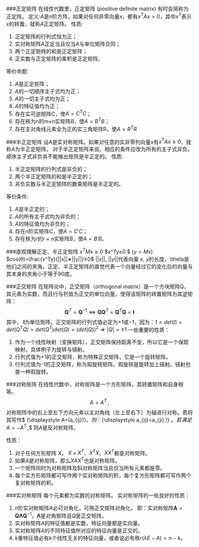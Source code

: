 ###正定矩阵
在线性代数里，正定矩阵 (positive definite matrix) 有时会简称为正定阵。 定义:$A$是$n$阶方阵，如果对任何非零向量$x$，都有$x^TAx>0$，其中$x^T$表示$x$的转置，就称$A$正定矩阵。
性质: 
1. 正定矩阵的行列式恒为正； 
1. 实对称矩阵$A$正定当且仅当$A$与单位矩阵合同； 
1. 两个正定矩阵的和是正定矩阵；
1. 正实数与正定矩阵的乘积是正定矩阵。

等价命题: 
1. $A$是正定矩阵；
1. $A$的一切顺序主子式均为正； 
1. $A$的一切主子式均为正； 
1. $A$的特征值均为正；
1. 存在实可逆矩阵$C$，使$A=C^TC$；
1. 存在秩为n的m×n实矩阵$B$，使$A=B^TB$；
1. 存在主对角线元素全为正的实三角矩阵R，使$A=R^TR$

###半正定矩阵
设$A$是实对称矩阵。如果对任意的实非零列向量$x$有$x^TAx≥0$，就称$A$为半正定矩阵。 对于半正定矩阵来说，相应的条件应改为所有的主子式非负。顺序主子式非负并不能推出矩阵是半正定的。
性质: 
1. 半正定矩阵的行列式是非负的； 
1. 两个半正定矩阵的和是半正定的； 
1. 非负实数与半正定矩阵的数乘矩阵是半正定的。

等价条件: 
1. $A$是半正定的；
1. $A$的所有主子式均为非负的； 
1. $A$的特征值均为非负的； 
1. 存在$n$阶实矩阵$C$，使$A=C'C$； 
1. 存在秩为$r$的$r×n$实矩阵$B$，使$A=B'B$。

###直观理解正定、半正定矩阵
$x^TMx≥0$
$x^Ty≥0 $  $(y=Mx)$
$cos(θ)=\frac{x^Ty}{||x||∗||y||}≥0$
$||x||$, $||y||$代表向量 $x$, $y$的长度，\theta是他们之间的夹角。正定、半正定矩阵的直觉代表一个向量经过它的变化后的向量与其本身的夹角小于等于90度。

###正交矩阵
在矩阵论中，正交矩阵（orthogonal matrix）是一个方块矩阵Q，其元素为实数，而且行与列皆为正交的单位向量，使得该矩阵的转置矩阵为其逆矩阵：$$\mathbf{Q}^T = \mathbf{Q}^{-1} \Leftrightarrow  \mathbf{Q}\mathbf{Q}^T=\mathbf{Q}^T\mathbf{Q} = \mathbf{I}  $$
其中， $\mathbf{I}$为单位矩阵。正交矩阵的行列式值必定为$+1$或$-1$，因为：$1=det(I)=det(Q^{T}Q)=det(Q^{T})det(Q)=(det(Q))^{2} \Rightarrow |Q|=\pm 1$
一些重要的性质：
1. 作为一个线性映射（变换矩阵），正交矩阵保持距离不变，所以它是一个保距映射，具体例子为旋转与镜射。
1. 行列式值为+1的正交矩阵，称为特殊正交矩阵，它是一个旋转矩阵。
1. 行列式值为-1的正交矩阵，称为瑕旋转矩阵。瑕旋转是旋转加上镜射。镜射也是一种瑕旋转。

###对称矩阵
在线性代数中，对称矩阵是一个方形矩阵，其转置矩阵和自身相等。
$$A = A^T \,,$$ 对称矩阵中的右上至左下方向元素以主对角线（左上至右下）为轴进行对称。若将其写作$ {\displaystyle A=(a_{ij})}$，则：${\displaystyle a_{ij}=a_{ji}\,\!} $。
若满足$$A = -A^T \,,$$ 则$A$是反对称矩阵。

性质：
1. 对于任何方形矩阵 $X$， $X+X^{T}$、$X^{T}X$、$XX^{T}$都是对称矩阵。
1. 如果A是对称矩阵，那么$XAX^T$也是对称矩阵。
1. 一个矩阵同时为对称矩阵及斜对称矩阵当且仅当所有元素都是零。
1. 每个实方形矩阵都可写作两个实对称矩阵的积，每个复方形矩阵都可写作两个复对称矩阵的积。

###实对称矩阵
每个元素都为实数的对称矩阵。
实对称矩阵的一些良好的性质：
1. $n$阶实对称矩阵$A$必可对角化，可用正交矩阵对角化。
即：实对称矩阵$\mathbf{A}=\mathbf{Q}\mathbf{\Lambda}\mathbf{Q}^{-1}$，$\mathbf{\Lambda}$是对角矩阵且$Q$是正交矩阵。
1. 实对称矩阵$A$的特征值都是实数，特征向量都是实向量。
1. 实对称矩阵$A$的不同特征值所对应的特征向量是正交的。
1. $k$重特征值必有$k$个线性无关的特征向量，或者说必有秩$r(λE-A)=n-k$。









